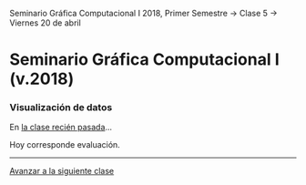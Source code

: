 Seminario Gráfica Computacional I 2018, Primer Semestre → Clase 5 → Viernes 20 de abril

# Seminario Gráfica Computacional I (v.2018)

### Visualización de datos

En [la clase recién pasada](https://github.com/profesorfaco/dgp502_4/)… 

Hoy corresponde evaluación.

- - - - 

[Avanzar a la siguiente clase](https://github.com/profesorfaco/dgp502_6/)
